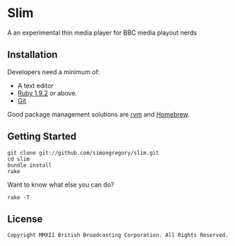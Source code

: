 # Slim

A an experimental thin media player for BBC media playout nerds

## Installation

Developers need a minimum of:

 - A text editor
 - [Ruby 1.9.2][ruby] or above.
 - [Git][git]

Good package management solutions are [rvm][rvm] and [Homebrew][brew].

## Getting Started

    git clone git://github.com/simongregory/slim.git
    cd slim
    bundle install
    rake

Want to know what else you can do?

    rake -T

## License

    Copyright MMXII British Broadcasting Corporation. All Rights Reserved.

[brew]: http://mxcl.github.com/homebrew/ "Homebrew package manager"
[git]: http://git-scm.org/
[ruby]: http://ruby-lang.org/
[rvm]: https://rvm.beginrescueend.com/ "Ruby Version Manager"
